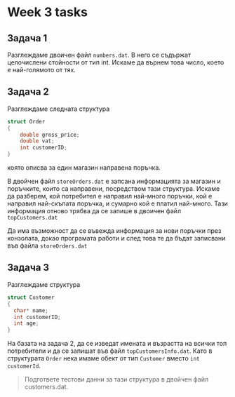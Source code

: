# Week 3 tasks

## Задача 1
Разглеждаме двоичен файл `numbers.dat`. В него се съдържат целочислени стойности от тип int. Искаме да върнем това число, което е най-голямото от тях.

## Задача 2
Разглеждаме следната структура
```cpp
struct Order 
{
    double gross_price;
    double vat;
    int customerID;
}
```
която описва за един магазин направена поръчка.

В двойчен файл `storeOrders.dat` е запсана информацията за магазин и поръчките, които са направени, посредством тази структура. Искаме да разберем, кой потребител е направил най-много поръчки, кой е направил най-скъпата поръчка, и сумарно кой е платил най-много.
Тази информация отново трябва да се запише в двоичен файл `topCustomers.dat`

Да има възможност да се въвежда информация за нови поръчки през конзолата, докао програмата работи и след това те да бъдат записвани във файла `storeOrders.dat`

## Задача 3
Разглеждаме структура

```cpp
struct Customer
{
  char* name;
  int customerID;
  int age;
}
```

На базата на задача 2, да се изведат имената и възрастта на всички топ потребители и да се запишат във файл `topCustomersInfo.dat`. Като в структурата `Order` нека имаме обект от тип `Customer` вместо `int customerId`.

> Подгответе тестови данни за тази структура в двойчен файл customers.dat.